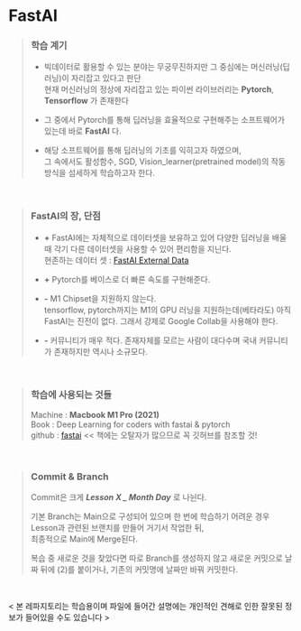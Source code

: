 # FastAI

> ### 학습 계기
> * 빅데이터로 활용할 수 있는 분야는 무궁무진하지만 그 중심에는 머신러닝(딥러닝)이 자리잡고 있다고 판단   
> 현재 머신러닝의 정상에 자리잡고 있는 파이썬 라이브러리는 **Pytorch**, **Tensorflow** 가 존재한다   
> 
> * 그 중에서 Pytorch를 통해 딥러닝을 효율적으로 구현해주는 소프트웨어가 있는데 바로 __FastAI__ 다.   
>
> * 해당 소프트웨어를 통해 딥러닝의 기초를 익히고자 하였으며,   
> 그 속에서도 활성함수, SGD, Vision_learner(pretrained model)의 작동방식을 섬세하게 학습하고자 한다.   

 
 

> ### FastAI의 장, 단점   
> * **+** FastAI에는 자체적으로 데이터셋을 보유하고 있어 다양한 딥러닝을 배울 때 각기 다른 데이터셋을 사용할 수 있어 편리함을 지닌다.   
> 현존하는 데이터 셋 : [FastAI External Data](https://docs.fast.ai/data.external.html)
>
> * **+** Pytorch를 베이스로 더 빠른 속도를 구현해준다.
>
> * **-** M1 Chipset을 지원하지 않는다.   
> tensorflow, pytorch까지는 M1의 GPU 러닝을 지원하는데(베타라도) 아직 FastAI는 진전이 없다. 그래서 강제로 Google Collab을 사용해야 한다.
>
> * **-** 커뮤니티가 매우 적다. 존재자체를 모르는 사람이 대다수며 국내 커뮤니티가 존재하지만 역시나 소규모다. 


 
 

> ### 학습에 사용되는 것들
> Machine : **Macbook M1 Pro (2021)**   
> Book : Deep Learning for coders with fastai & pytorch   
> github : [fastai](https://github.com/fastai/fastbook) << 책에는 오탈자가 많으므로 꼭 깃허브를 참조할 것!

 
 

> ### Commit & Branch
> Commit은 크게 _**Lesson X _ Month Day**_ 로 나뉜다.
>    
> 기본 Branch는 Main으로 구성되어 있으며 한 번에 학습하기 어려운 경우 Lesson과 관련된 브랜치를 만들어 거기서 작업한 뒤,    
> 최종적으로 Main에 Merge된다.
>
> 복습 중 새로운 것을 찾았다면 따로 Branch를 생성하지 않고 새로운 커밋으로 날짜 뒤에 (2)를 붙이거나, 기존의 커밋명에 날짜만 바꿔 커밋한다.   


 
 
< 본 레파지토리는 학습용이며 파일에 들어간 설명에는 개인적인 견해로 인한 잘못된 정보가 들어있을 수도 있습니다 >